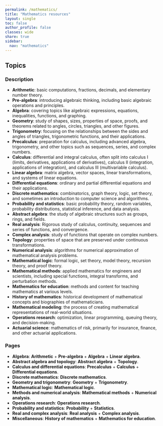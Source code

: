 ```yaml
---
permalink: /mathematics/
title: "Mathematics resources"
layout: single
toc: false
author_profile: false
classes: wide
share: true
sidebar:
  nav: "mathematics"
---
```


## Topics

### Description

- **Arithmetic**: basic computations, fractions, decimals, and elementary number theory.
- **Pre-algebra**: introducing algebraic thinking, including basic algebraic operations and principles.
- **Algebra**: covering topics like algebraic expressions, equations, inequalities, functions, and graphing.
- **Geometry**: study of shapes, sizes, properties of space, proofs, and theorems related to angles, circles, triangles, and other figures.
- **Trigonometry**: focusing on the relationships between the sides and angles of triangles, trigonometric functions, and their applications.
- **Precalculus**: preparation for calculus, including advanced algebra, trigonometry, and other topics such as sequences, series, and complex numbers.
- **Calculus**: differential and integral calculus, often split into calculus I (limits, derivatives, applications of derivatives), calculus II (integration, applications of integration), and calculus III (multivariable calculus).
- **Linear algebra**: matrix algebra, vector spaces, linear transformations, and systems of linear equations.
- **Differential equations**: ordinary and partial differential equations and their applications.
- **Discrete mathematics**: combinatorics, graph theory, logic, set theory, and sometimes an introduction to computer science and algorithms.
- **Probability and statistics**: basic probability theory, random variables, probability distributions, statistical inference, and data analysis.
- **Abstract algebra**: the study of algebraic structures such as groups, rings, and fields.
- **Real analysis**: Rigorous study of calculus, continuity, sequences and series of functions, and convergence.
- **Complex analysis**: study of functions that operate on complex numbers.
- **Topology**: properties of space that are preserved under continuous transformations.
- **Numerical analysis**: algorithms for numerical approximation of mathematical analysis problems.
- **Mathematical logic**: formal logic, set theory, model theory, recursion theory, and proof theory.
- **Mathematical methods**: applied mathematics for engineers and scientists, including special functions, integral transforms, and perturbation methods.
- **Mathematics for education**: methods and content for teaching mathematics at various levels.
- **History of mathematics**: historical development of mathematical concepts and biographies of mathematicians.
- **Mathematical modeling**: the process of creating mathematical representations of real-world situations.
- **Operations research**: optimization, linear programming, queuing theory, and decision-making.
- **Actuarial science**: mathematics of risk, primarily for insurance, finance, and other actuarial applications.

### Pages

- **Algebra**: **Arithmetic** + **Pre-algebra** + **Algebra** + **Linear algebra**.
- **Abstract algebra and topology**: **Abstract algebra** + **Topology**.
- **Calculus and differential equations**: **Precalculus** + **Calculus** + **Differential equations**.
- **Discrete mathematics**: **Discrete mathematics**.
- **Geometry and trigonometry**: **Geometry** + **Trigonometry**.
- **Mathematical logic**: **Mathematical logic**.
- **Methods and numerical analysis**: **Mathematical methods** + **Numerical analysis**.
- **Operations research**: **Operations research**.
- **Probability and statistics**: **Probability** + **Statistics**.
- **Real and complex analysis**: **Real analysis** + **Complex analysis**.
- **Miscellaneous**: **History of mathematics** + **Mathematics for education**.
